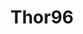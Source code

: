 ---
title: Thor96
layout: ai-product
permalink: /product/thor96/ai/
shortname: thor96
description: |-
    The Thor96 Board is a single-board computer powered by the NXP i.MX 8M SoC, incorporating a quad-core 64-bit Arm-A53, dedicated GPU and VPU, 4K support, Wi-Fi, Bluetooth® wireless technology and a wide range of I/O. The iMX 8M SoC is a feature-rich system containing a quad-core, 64-bit Arm A53 processor, Vulkan GPU with four shader cores and VPU capable of decoding 4K video at 60 fps. These features alone make the Thor96 board highly capable in a wide range of applications involving video and high processor requirements, including robotics, local AI systems, monitoring and drones.
keywords: |-
    imx8M, etnaviv, nxp, vulkan, gpu, zigbee, iot, multimedia
    
product_short_desc: " "
tab_menu:
    - tab_title: Thor96
      tab_link: /product/thor96/
    - tab_title: AI
      active: true
      tab_link: /product/thor96/ai/
    - tab_title: Getting Started
      tab_link: /documentation/consumer/thor96/getting-started/
    - tab_title: Documentation
      tab_link: /documentation/consumer/thor96/
    - tab_title: Support
      tab_link: https://discuss.96boards.org/c/products/thor96/
      tab_align_right: true
header-image: thor96-sd-front.jpg
footer-image: thor96-sd-back.jpg
product_specification: ce
verticals:
    - title: Voice AI
      description: >-
          The Thor96 supports low latency digital audio to multiple microphone arrays and speakers using A2B® technology by Analog Devices. Running both power and multi-channel digital audio over a single unshielded twisted pair of cables reduces weight, cost and complexity while enabling advanced voice recognition and active noise cancelation applications.
    - title: Smart Cities
      description: >-
          While Wi-Fi and Ethernet are now commonplace in single-board computers, the Thor96 takes the lead with the Cypress’ WICED Wi-Fi + Bluetooth® combos solution which integrates IEEE 802.11a/b/g/n/ac WLAN and Bluetooth® in a single-chip solution to enable small-form-factor IoT designs, 1,000-Mbps Ethernet support, CAN bus, Zigbee, Thread, and a debug UART port. Along with the wide range of communication ports.
    - title: Robotics
      description: >-
          The iMX 8M SoC integrates a secondary generic Arm Cortex-M4 that can run firmware when in low-power mode as well as for real-time processing of I/O. Unlike other competitor single-board computers, the Thor96 can process I/O at a superior speed without affecting normal operation or performance.

call-to-action: Platform to build for Deep Learning / Smart Cities / Robotics
secondary-verticals:
    - title: Software
      list:
        - title: Getting Started Guide
          url: https://www.96boards.org/documentation/consumer/thor96/getting-started/
        - title: Documentation
          url: https://www.96boards.org/documentation/consumer/thor96/
    - title: Hardware
      list:
        - title: Computing
        - title: Controller
        - title: Accelerators
        - title: Sensors
    - title: Stacks
      list:
        - title: Tensorflow
          url: https://www.tensorflow.org/
        - title: OpenCV
          url: https://opencv.org/
        - title: Caffe
          url: http://caffe.berkeleyvision.org/
demos: ""
documentation:
    - title: Hardware user guide
      url: https://www.96boards.org/documentation/consumer/thor96/hardware-docs/
    - title: Board schematics
      url: https://www.96boards.org/documentation/consumer/thor96/hardware-docs/
whats-in-the-box:
    - Thor96 board
buy-now: 
    title: Buy Now
    url: https://www.96boards.org/product/thor96/
---
